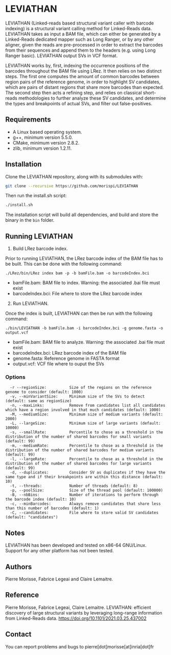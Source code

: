 # LEVIATHAN

LEVIATHAN (Linked-reads based structural variant caller with barcode indexing) is a structural variant calling method for Linked-Reads data. LEVIATHAN takes as input a BAM file, which can either be generated by a Linked-Reads dedicated mapper such as Long Ranger, or by any other aligner, given the reads are pre-processed in order to extract the barcodes from their sequences and append them to the headers (e.g. using Long Ranger basic). LEVIATHAN output SVs in VCF format.

LEVIATHAN works by, first, indexing the occurrence positions of the barcodes throughout the BAM file using LRez. It then relies on two distinct steps. The first one computes the amount of common barcodes between region pairs of the reference genome, in order to highlight SV candidates, which are pairs of distant regions that share more barcodes than expected. The second step then acts a refining step, and relies on classical short-reads methodologies to further analyze these SV candidates, and determine the types and breakpoints of actual SVs, and filter out false-positives.

Requirements
--------------

  - A Linux based operating system.
  - g++, minimum version 5.5.0.
  - CMake, minimum version 2.8.2.
  - zlib, minimum version 1.2.11.
  
Installation
--------------

Clone the LEVIATHAN repository, along with its submodules with:

  ```bash
  git clone --recursive https://github.com/morispi/LEVIATHAN
  ```

Then run the install.sh script:

  ```bash
  ./install.sh
  ```

The installation script will build all dependencies, and build and store the binary in the `bin` folder.
  
Running LEVIATHAN
--------------

1) Build LRez barcode index.

Prior to running LEVIATHAN, the LRez barcode index of the BAM file has to be built. This can be done with the following command:

`./LRez/bin/LRez index bam -p -b bamFile.bam -o barcodeIndex.bci`

  - bamFile.bam:        BAM file to index. Warning: the associated .bai file must exist
  - barcodeIndex.bci:   File where to store the LRez barcode index

2) Run LEVIATHAN.

Once the index is built, LEVIATHAN can then be run with the following command:

`./bin/LEVIATHAN -b bamFile.bam -i barcodeIndex.bci -g genome.fasta -o output.vcf`

  - bamFile.bam:        BAM file to analyze. Warning: the associated .bai file must exist
  - barcodeIndex.bci:   LRez barcode index of the BAM file
  - genome.fasta:       Reference genome in FASTA format
  - output.vcf:         VCF file where to ouput the SVs

### Options

      -r --regionSize:          Size of the regions on the reference genome to consider (default: 1000)
      -v, --minVariantSize:     Minimum size of the SVs to detect (default: same as regionSize)
      -n, --maxLinks:           Remove from candidates list all candidates which have a region involved in that much candidates (default: 1000)
      -M, --mediumSize:         Minimum size of medium variants (default: 2000)
      -L, --largeSize:          Minimum size of large variants (default: 10000)
      -s, --smallRate:          Percentile to chose as a threshold in the distribution of the number of shared barcodes for small variants (default: 99)
      -m, --mediumRate:         Percentile to chose as a threshold in the distribution of the number of shared barcodes for medium variants (default: 99)
      -l, --largeRate:          Percentile to chose as a threshold in the distribution of the number of shared barcodes for large variants (default: 99)
      -d, --duplicates:         Consider SV as duplicates if they have the same type and if their breakpoints are within this distance (default: 10)
      -t, --threads:            Number of threads (default: 8)
      -p, --poolSize:           Size of the thread pool (default: 100000)
      -B, --nbBins:             Number of iterations to perform through the barcode index (default: 10)
      -c, --minBarcodes:        Always remove candidates that share less than this number of barcodes (default: 1)
      -C, --candidates:         File where to store valid SV candidates (default: "candidates") 

Notes
--------------

LEVIATHAN has been developed and tested on x86-64 GNU/Linux.          
Support for any other platform has not been tested.

Authors
--------------

Pierre Morisse, Fabrice Legeai and Claire Lemaitre.

Reference
--------------

Pierre Morisse, Fabrice Legeai, Claire Lemaitre. LEVIATHAN: efficient discovery of large structural variants by leveraging long-range information from Linked-Reads data. https://doi.org/10.1101/2021.03.25.437002

Contact
--------------

You can report problems and bugs to pierre[dot]morisse[at]inria[dot]fr
